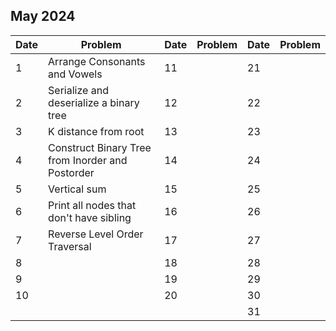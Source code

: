 ## May 2024

| Date | Problem                                          | Date | Problem | Date | Problem |
| ---- | ------------------------------------------------ | ---- | ------- | ---- | ------- |
| 1    | Arrange Consonants and Vowels                    | 11   |         | 21   |         |
| 2    | Serialize and deserialize a binary tree          | 12   |         | 22   |         |
| 3    | K distance from root                             | 13   |         | 23   |         |
| 4    | Construct Binary Tree from Inorder and Postorder | 14   |         | 24   |         |
| 5    | Vertical sum                                     | 15   |         | 25   |         |
| 6    | Print all nodes that don't have sibling          | 16   |         | 26   |         |
| 7    | Reverse Level Order Traversal                    | 17   |         | 27   |         |
| 8    |                                                  | 18   |         | 28   |         |
| 9    |                                                  | 19   |         | 29   |         |
| 10   |                                                  | 20   |         | 30   |         |
|      |                                                  |      |         | 31   |         |

